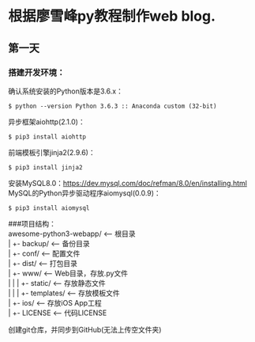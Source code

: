 # 根据廖雪峰py教程制作web blog.  
## 第一天  
### 搭建开发环境：  
确认系统安装的Python版本是3.6.x：  
	
	$ python --version Python 3.6.3 :: Anaconda custom (32-bit)  

异步框架aiohttp(2.1.0)：  
	
	$ pip3 install aiohttp  

前端模板引擎jinja2(2.9.6)：  
	
	$ pip3 install jinja2  

安装MySQL8.0：https://dev.mysql.com/doc/refman/8.0/en/installing.html   
MySQL的Python异步驱动程序aiomysql(0.0.9)：   

	$ pip3 install aiomysql  

###项目结构：  
awesome-python3-webapp/ <-- 根目录   
| +- backup/ <-- 备份目录   
| +- conf/ <-- 配置文件   
| +- dist/ <-- 打包目录   
| +- www/ <-- Web目录，存放.py文件   
| | | +- static/ <-- 存放静态文件   
| | | +- templates/ <-- 存放模板文件   
| +- ios/ <-- 存放iOS App工程   
| +- LICENSE <-- 代码LICENSE   

创建git仓库，并同步到GitHub(无法上传空文件夹)  